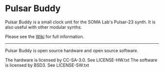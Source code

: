 # Pulsar Buddy

Pulsar Buddy is a small clock unit for the SOMA Lab's Pulsar-23 synth.
It is also useful with other modular synths.

Please see the [Wiki](https://github.com/mzero/pulsar-buddy/wiki) for full
information.

----

Pulsar Buddy is open source hardware and open source software.

The hardware is licensed by CC-SA-3.0. See LICENSE-HW.txt
The software is licensed by BSD3. See LICENSE-SW.txt


